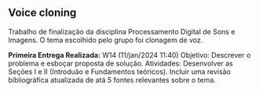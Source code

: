 ## Voice cloning


Trabalho de finalização da disciplina Processamento Digital de Sons e Imagens. O tema escolhido pelo grupo foi clonagem de voz.

**Primeira Entrega Realizada:**
W14 (11/jan/2024 11:40)
Objetivo: Descrever o problema e esboçar proposta de solução.
Atividades: Desenvolver as Seções I e II (Introduão e Fundamentos teóricos). Incluir uma
revisão bibliográfica atualizada de atá 5 fontes relevantes sobre o tema.

